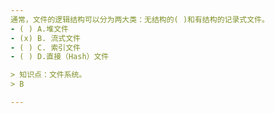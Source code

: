 ```yaml
---
通常，文件的逻辑结构可以分为两大类：无结构的( )和有结构的记录式文件。
- ( ) A.堆文件 
- (x) B. 流式文件 
- ( ) C. 索引文件 
- ( ) D.直接（Hash）文件

> 知识点：文件系统。
> B

---
```

